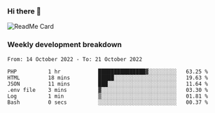 ### Hi there 👋

<!--
**itzcy/itzcy** is a ✨ _special_ ✨ repository because its `README.md` (this file) appears on your GitHub profile.

Here are some ideas to get you started:

- 🔭 I’m currently working on ...
- 🌱 I’m currently learning ...
- 👯 I’m looking to collaborate on ...
- 🤔 I’m looking for help with ...
- 💬 Ask me about ...
- 📫 How to reach me: ...
- 😄 Pronouns: ...
- ⚡ Fun fact: ...
-->
![ReadMe Card](https://github-readme-stats.vercel.app/api?username=itzcy&show_icons=true&title_color=2d3198&icon_color=797cb8&text_color=24292e&bg_color=f6f8fa)

### Weekly development breakdown
<!--START_SECTION:waka-->

```text
From: 14 October 2022 - To: 21 October 2022

PHP          1 hr            ███████████████▓░░░░░░░░░   63.25 %
HTML         18 mins         █████░░░░░░░░░░░░░░░░░░░░   19.63 %
JSON         11 mins         ███░░░░░░░░░░░░░░░░░░░░░░   11.64 %
.env file    3 mins          ▓░░░░░░░░░░░░░░░░░░░░░░░░   03.30 %
Log          1 min           ▒░░░░░░░░░░░░░░░░░░░░░░░░   01.81 %
Bash         0 secs          ░░░░░░░░░░░░░░░░░░░░░░░░░   00.37 %
```

<!--END_SECTION:waka-->
